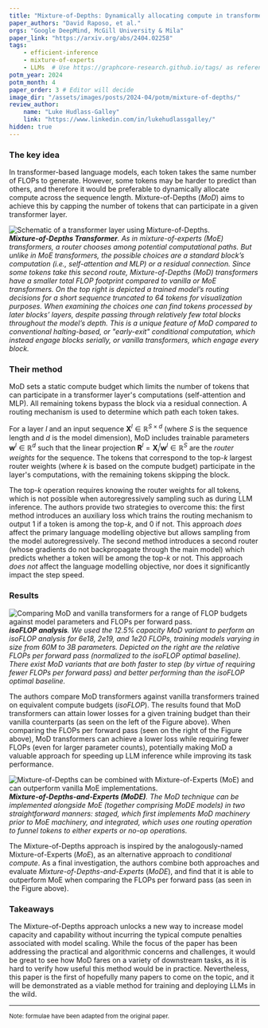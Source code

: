 ```yaml
---
title: "Mixture-of-Depths: Dynamically allocating compute in transformer-based language models"
paper_authors: "David Raposo, et al."
orgs: "Google DeepMind, McGill University & Mila"
paper_link: "https://arxiv.org/abs/2404.02258"
tags:
    - efficient-inference
    - mixture-of-experts
    - LLMs  # Use https://graphcore-research.github.io/tags/ as reference
potm_year: 2024
potm_month: 4
paper_order: 3 # Editor will decide
image_dir: "/assets/images/posts/2024-04/potm/mixture-of-depths/"
review_author:
    name: "Luke Hudlass-Galley"
    link: "https://www.linkedin.com/in/lukehudlassgalley/"
hidden: true
---
```



### The key idea

In transformer-based language models, each token takes the same number of FLOPs to generate. However, some tokens may be harder to predict than others, and therefore it would be preferable to dynamically allocate compute across the sequence length. Mixture-of-Depths (*MoD*) aims to achieve this by capping the number of tokens that can participate in a given transformer layer.

<img src="{{ page.image_dir | append: 'mixture-of-depths-schematic.png' | relative_url }}" alt="Schematic of a transformer layer using Mixture-of-Depths.">
<figcaption><i><b>Mixture-of-Depths Transformer</b>. As in mixture-of-experts (MoE) transformers, a router chooses among potential computational paths. But unlike in MoE transformers, the possible choices are a standard block’s computation (i.e., self-attention and MLP) or a residual connection. Since some tokens take this second route, Mixture-of-Depths (MoD) transformers have a smaller total FLOP footprint compared to vanilla or MoE transformers. On the top right is depicted a trained model’s routing decisions for a short sequence truncated to 64 tokens for visualization purposes. When examining the choices one can find tokens processed by later blocks’ layers, despite passing through relatively few total blocks throughout the model’s depth. This is a unique feature of MoD compared to conventional halting-based, or "early-exit" conditional computation, which instead engage blocks serially, or vanilla transformers, which engage every block.</i></figcaption>


### Their method

MoD sets a static compute budget which limits the number of tokens that can participate in a transformer layer's computations (self-attention and MLP). All remaining tokens bypass the block via a residual connection. A routing mechanism is used to determine which path each token takes.

For a layer $l$ and an input sequence $\mathbf{X}^l \in \mathbb{R}^{S \times d}$ (where $S$ is the sequence length and $d$ is the model dimension), MoD includes trainable parameters $\mathbf{w}^l \in \mathbb{R}^d$ such that the linear projection $\mathbf{R}^l = \mathbf{X}_i^l \mathbf{w}^l \in \mathbb{R}^S$ are the *router weights* for the sequence. The tokens that correspond to the top-$k$ largest router weights (where $k$ is based on the compute budget) participate in the layer's computations, with the remaining tokens skipping the block.

The top-$k$ operation requires knowing the router weights for all tokens, which is not possible when autoregressively sampling such as during LLM inference. The authors provide two strategies to overcome this: the first method introduces an auxiliary loss which trains the routing mechanism to output $1$ if a token is among the top-$k$, and $0$ if not. This approach *does* affect the primary language modelling objective but allows sampling from the model autoregressively. The second method introduces a second router (whose gradients do not backpropagate through the main model) which predicts whether a token will be among the top-$k$ or not. This approach *does not* affect the language modelling objective, nor does it significantly impact the step speed.

### Results

<img src="{{ page.image_dir | append: 'mixture-of-depths-results.png' | relative_url }}" alt="Comparing MoD and vanilla transformers for a range of FLOP budgets against model parameters and FLOPs per forward pass.">
<figcaption><i><b>isoFLOP analysis</b>. We used the 12.5% capacity MoD variant to perform an isoFLOP analysis for 6e18, 2e19, and 1e20 FLOPs, training models varying in size from 60M to 3B parameters. Depicted on the right are the relative FLOPs per forward pass (normalized to the isoFLOP optimal baseline). There exist MoD variants that are both faster to step (by virtue of requiring fewer FLOPs per forward pass) and better performing than the isoFLOP optimal baseline.</i></figcaption>


The authors compare MoD transformers against vanilla transformers trained on equivalent compute budgets (*isoFLOP*). The results found that MoD transformers can attain lower losses for a given training budget than their vanilla counterparts (as seen on the left of the Figure above). When comparing the FLOPs per forward pass (seen on the right of the Figure above), MoD transformers can achieve a lower loss while requiring fewer FLOPs (even for larger parameter counts), potentially making MoD a valuable approach for speeding up LLM inference while improving its task performance.

<img src="{{ page.image_dir | append: 'mixture-of-depths-mode.png' | relative_url }}" alt="Mixture-of-Depths can be combined with Mixture-of-Experts (MoE) and can outperform vanilla MoE implementations.">
<figcaption><i><b>Mixture-of-Depths-and-Experts (MoDE)</b>. The MoD technique can be implemented alongside MoE (together comprising MoDE models) in two straightforward manners: staged, which first implements MoD machinery prior to MoE machinery, and integrated, which uses one routing operation to funnel tokens to either experts or no-op operations.</i></figcaption>


The Mixture-of-Depths approach is inspired by the analogously-named Mixture-of-Experts (*MoE*), as an alternative approach to *conditional compute*. As a final investigation, the authors combine both approaches and evaluate *Mixture-of-Depths-and-Experts* (*MoDE*), and find that it is able to outperform MoE when comparing the FLOPs per forward pass (as seen in the Figure above).

### Takeaways

The Mixture-of-Depths approach unlocks a new way to increase model capacity and capability without incurring the typical compute penalties associated with model scaling. While the focus of the paper has been addressing the practical and algorithmic concerns and challenges, it would be great to see how MoD fares on a variety of downstream tasks, as it is hard to verify how useful this method would be in practice. Nevertheless, this paper is the first of hopefully many papers to come on the topic, and it will be demonstrated as a viable method for training and deploying LLMs in the wild.

---

<sub>Note: formulae have been adapted from the original paper.</sub>